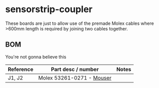 # sensorstrip-coupler

These boards are just to allow use of the premade Molex cables where >600mm length is required by joining two cables together.

## BOM

You're not gonna believe this

| Reference | Part desc / number | Notes |
|----------|-------------|-------|
| J1, J2 | Molex 53261-0271  - [Mouser](https://www.mouser.com/ProductDetail/Molex/53261-0271?qs=%252B72YyncTwW%252B8%252BBjraxGf3A%3D%3D) | |
